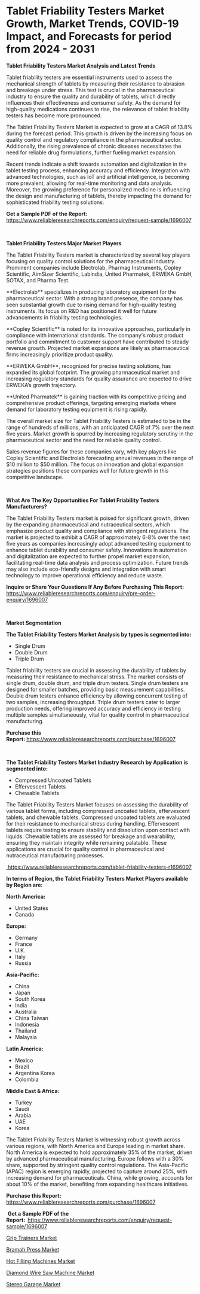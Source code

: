<p><h1>Tablet Friability Testers Market Growth, Market Trends, COVID-19 Impact, and Forecasts for period from 2024 - 2031</h1></p><p><strong>Tablet Friability Testers Market Analysis and Latest Trends</strong></p>
<p><p>Tablet friability testers are essential instruments used to assess the mechanical strength of tablets by measuring their resistance to abrasion and breakage under stress. This test is crucial in the pharmaceutical industry to ensure the quality and durability of tablets, which directly influences their effectiveness and consumer safety. As the demand for high-quality medications continues to rise, the relevance of tablet friability testers has become more pronounced.</p><p>The Tablet Friability Testers Market is expected to grow at a CAGR of 13.8% during the forecast period. This growth is driven by the increasing focus on quality control and regulatory compliance in the pharmaceutical sector. Additionally, the rising prevalence of chronic diseases necessitates the need for reliable drug formulations, further fueling market expansion. </p><p>Recent trends indicate a shift towards automation and digitalization in the tablet testing process, enhancing accuracy and efficiency. Integration with advanced technologies, such as IoT and artificial intelligence, is becoming more prevalent, allowing for real-time monitoring and data analysis. Moreover, the growing preference for personalized medicine is influencing the design and manufacturing of tablets, thereby impacting the demand for sophisticated friability testing solutions.</p></p>
<p><strong>Get a Sample PDF of the Report:&nbsp;</strong> <a href="https://www.reliableresearchreports.com/enquiry/request-sample/1696007?utm_campaign=1677&utm_medium=2&utm_source=Github&utm_content=ia&utm_term=19102024&utm_id=tablet-friability-testers">https://www.reliableresearchreports.com/enquiry/request-sample/1696007</a></p>
<p>&nbsp;</p>
<p><strong>Tablet Friability Testers Major Market Players</strong></p>
<p><p>The Tablet Friability Testers market is characterized by several key players focusing on quality control solutions for the pharmaceutical industry. Prominent companies include Electrolab, Pharmag Instruments, Copley Scientific, AimSizer Scientific, Labindia, United Pharmatek, ERWEKA GmbH, SOTAX, and Pharma Test.</p><p>**Electrolab** specializes in producing laboratory equipment for the pharmaceutical sector. With a strong brand presence, the company has seen substantial growth due to rising demand for high-quality testing instruments. Its focus on R&D has positioned it well for future advancements in friability testing technologies.</p><p>**Copley Scientific** is noted for its innovative approaches, particularly in compliance with international standards. The company's robust product portfolio and commitment to customer support have contributed to steady revenue growth. Projected market expansions are likely as pharmaceutical firms increasingly prioritize product quality.</p><p>**ERWEKA GmbH**, recognized for precise testing solutions, has expanded its global footprint. The growing pharmaceutical market and increasing regulatory standards for quality assurance are expected to drive ERWEKA’s growth trajectory. </p><p>**United Pharmatek** is gaining traction with its competitive pricing and comprehensive product offerings, targeting emerging markets where demand for laboratory testing equipment is rising rapidly.</p><p>The overall market size for Tablet Friability Testers is estimated to be in the range of hundreds of millions, with an anticipated CAGR of 7% over the next five years. Market growth is spurred by increasing regulatory scrutiny in the pharmaceutical sector and the need for reliable quality control. </p><p>Sales revenue figures for these companies vary, with key players like Copley Scientific and Electrolab forecasting annual revenues in the range of $10 million to $50 million. The focus on innovation and global expansion strategies positions these companies well for future growth in this competitive landscape.</p></p>
<p>&nbsp;</p>
<p><strong>What Are The Key Opportunities For Tablet Friability Testers Manufacturers?</strong></p>
<p><p>The Tablet Friability Testers market is poised for significant growth, driven by the expanding pharmaceutical and nutraceutical sectors, which emphasize product quality and compliance with stringent regulations. The market is projected to exhibit a CAGR of approximately 6-8% over the next five years as companies increasingly adopt advanced testing equipment to enhance tablet durability and consumer safety. Innovations in automation and digitalization are expected to further propel market expansion, facilitating real-time data analysis and process optimization. Future trends may also include eco-friendly designs and integration with smart technology to improve operational efficiency and reduce waste.</p></p>
<p><strong>Inquire or Share Your Questions If Any Before Purchasing This Report:</strong> <a href="https://www.reliableresearchreports.com/enquiry/pre-order-enquiry/1696007?utm_campaign=1677&utm_medium=2&utm_source=Github&utm_content=ia&utm_term=19102024&utm_id=tablet-friability-testers">https://www.reliableresearchreports.com/enquiry/pre-order-enquiry/1696007</a></p>
<p>&nbsp;</p>
<p><strong>Market Segmentation</strong></p>
<p><strong>The Tablet Friability Testers Market Analysis by types is segmented into:</strong></p>
<p><ul><li>Single Drum</li><li>Double Drum</li><li>Triple Drum</li></ul></p>
<p><p>Tablet friability testers are crucial in assessing the durability of tablets by measuring their resistance to mechanical stress. The market consists of single drum, double drum, and triple drum testers. Single drum testers are designed for smaller batches, providing basic measurement capabilities. Double drum testers enhance efficiency by allowing concurrent testing of two samples, increasing throughput. Triple drum testers cater to larger production needs, offering improved accuracy and efficiency in testing multiple samples simultaneously, vital for quality control in pharmaceutical manufacturing.</p></p>
<p><strong>Purchase this Report:&nbsp;</strong><a href="https://www.reliableresearchreports.com/purchase/1696007?utm_campaign=1677&utm_medium=2&utm_source=Github&utm_content=ia&utm_term=19102024&utm_id=tablet-friability-testers">https://www.reliableresearchreports.com/purchase/1696007</a></p>
<p>&nbsp;</p>
<p><strong>The Tablet Friability Testers Market Industry Research by Application is segmented into:</strong></p>
<p><ul><li>Compressed Uncoated Tablets</li><li>Effervescent Tablets</li><li>Chewable Tablets</li></ul></p>
<p><p>The Tablet Friability Testers Market focuses on assessing the durability of various tablet forms, including compressed uncoated tablets, effervescent tablets, and chewable tablets. Compressed uncoated tablets are evaluated for their resistance to mechanical stress during handling. Effervescent tablets require testing to ensure stability and dissolution upon contact with liquids. Chewable tablets are assessed for breakage and wearability, ensuring they maintain integrity while remaining palatable. These applications are crucial for quality control in pharmaceutical and nutraceutical manufacturing processes.</p></p>
<p><a href="https://www.reliableresearchreports.com/tablet-friability-testers-r1696007?utm_campaign=1677&utm_medium=2&utm_source=Github&utm_content=ia&utm_term=19102024&utm_id=tablet-friability-testers">&nbsp;https://www.reliableresearchreports.com/tablet-friability-testers-r1696007</a></p>
<p><strong>In terms of Region, the Tablet Friability Testers Market Players available by Region are:</strong></p>
<p>
    <p> <strong> North America: </strong>
        <ul>
            <li>United States</li>
            <li>Canada</li>
        </ul>
        </p> 
    <p> <strong> Europe: </strong>
        <ul>
            <li>Germany</li>
            <li>France</li>
            <li>U.K.</li>
            <li>Italy</li>
            <li>Russia</li>
        </ul>
        </p> 
    <p> <strong> Asia-Pacific: </strong>
        <ul>
            <li>China</li>
            <li>Japan</li>
            <li>South Korea</li>
            <li>India</li>
            <li>Australia</li>
            <li>China Taiwan</li>
            <li>Indonesia</li>
            <li>Thailand</li>
            <li>Malaysia</li>
        </ul>
        </p> 
    <p> <strong> Latin America: </strong>
        <ul>
            <li>Mexico</li>
            <li>Brazil</li>
            <li>Argentina Korea</li>
            <li>Colombia</li>
        </ul>
        </p> 
    <p> <strong> Middle East & Africa: </strong>
        <ul>
            <li>Turkey</li>
            <li>Saudi</li>
            <li>Arabia</li>
            <li>UAE</li>
            <li>Korea</li>
        </ul>
    </p>
    </p>
<p><p>The Tablet Friability Testers Market is witnessing robust growth across various regions, with North America and Europe leading in market share. North America is expected to hold approximately 35% of the market, driven by advanced pharmaceutical manufacturing. Europe follows with a 30% share, supported by stringent quality control regulations. The Asia-Pacific (APAC) region is emerging rapidly, projected to capture around 25%, with increasing demand for pharmaceuticals. China, while growing, accounts for about 10% of the market, benefiting from expanding healthcare initiatives.</p></p>
<p><strong>Purchase this Report: </strong><a href="https://www.reliableresearchreports.com/purchase/1696007?utm_campaign=1677&utm_medium=2&utm_source=Github&utm_content=ia&utm_term=19102024&utm_id=tablet-friability-testers">https://www.reliableresearchreports.com/purchase/1696007</a></p>
<p>&nbsp;<strong>Get a Sample PDF of the Report:&nbsp;&nbsp;</strong><a href="https://www.reliableresearchreports.com/enquiry/request-sample/1696007?utm_campaign=1677&utm_medium=2&utm_source=Github&utm_content=ia&utm_term=19102024&utm_id=tablet-friability-testers">https://www.reliableresearchreports.com/enquiry/request-sample/1696007</a></p>
<p><strong></strong></p>
<p><p><a href="https://www.linkedin.com/pulse/grip-trainers-market-analysis-product-segmentation-regional-aegbc?utm_campaign=1677&utm_medium=2&utm_source=Github&utm_content=ia&utm_term=19102024&utm_id=tablet-friability-testers">Grip Trainers Market</a></p><p><a href="https://www.linkedin.com/pulse/bramah-press-market-outlook-share-analysis-growth-trends-ziwec?utm_campaign=1677&utm_medium=2&utm_source=Github&utm_content=ia&utm_term=19102024&utm_id=tablet-friability-testers">Bramah Press Market</a></p><p><a href="https://www.linkedin.com/pulse/consumer-behavior-shifts-hot-filling-machines-market-rbzac?utm_campaign=1677&utm_medium=2&utm_source=Github&utm_content=ia&utm_term=19102024&utm_id=tablet-friability-testers">Hot Filling Machines Market</a></p><p><a href="https://www.linkedin.com/pulse/competitive-intelligence-diamond-wire-saw-machine-market-pkt5c?utm_campaign=1677&utm_medium=2&utm_source=Github&utm_content=ia&utm_term=19102024&utm_id=tablet-friability-testers">Diamond Wire Saw Machine Market</a></p><p><a href="https://www.linkedin.com/pulse/surfing-stereo-garage-wave-riding-market-currents-2031-jbl3c?utm_campaign=1677&utm_medium=2&utm_source=Github&utm_content=ia&utm_term=19102024&utm_id=tablet-friability-testers">Stereo Garage Market</a></p></p>